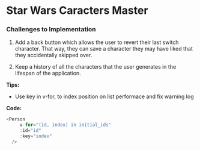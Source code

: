 # Star Wars Caracters Master

### Challenges to Implementation

1.  Add a back button which allows the user to revert their last switch character. That way, they can save a character they may have liked that they accidentally skipped over.

2.  Keep a history of all the characters that the user generates in the lifespan of the application.

**Tips:**  
  - Use key in v-for, to index position on list performace and fix   warning log  

  **Code:**
  ```javascript
  <Person
       v-for="(id, index) in initial_ids"
       :id="id"
       :key="index"
    />
  ```
